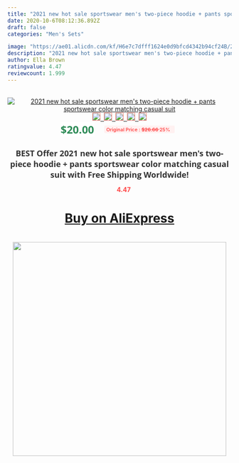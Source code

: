 ```yaml
---
title: "2021 new hot sale sportswear men's two-piece hoodie + pants sportswear color matching casual suit"
date: 2020-10-6T08:12:36.892Z
draft: false
categories: "Men's Sets"

image: "https://ae01.alicdn.com/kf/H6e7c7dfff1624e0d9bfcd4342b94cf24B/2021-new-hot-sale-sportswear-men-s-two-piece-hoodie-pants-sportswear-color-matching-casual-suit.jpg"
description: "2021 new hot sale sportswear men's two-piece hoodie + pants sportswear color matching casual suit"
author: Ella Brown
ratingvalue: 4.47
reviewcount: 1.999
---
```

<br>
<div style="text-align: center;">
<a href="https://s.click.aliexpress.com/e/_A19TyD" target="_blank" rel="nofollow noopener noreferrer"><img alt="2021 new hot sale sportswear men's two-piece hoodie + pants sportswear color matching casual suit" class="magnifier-image" src="https://ae01.alicdn.com/kf/H6e7c7dfff1624e0d9bfcd4342b94cf24B/2021-new-hot-sale-sportswear-men-s-two-piece-hoodie-pants-sportswear-color-matching-casual-suit.jpg_640x640.jpg">
<br>
<img style="border:1px solid salmon" src="https://ae01.alicdn.com/kf/H6e7c7dfff1624e0d9bfcd4342b94cf24B/2021-new-hot-sale-sportswear-men-s-two-piece-hoodie-pants-sportswear-color-matching-casual-suit.jpg_120x120.jpg">&nbsp;&nbsp;<img style="border:1px solid salmon" src="https://ae01.alicdn.com/kf/Hdb7fce6a14474eed9d89d94e1a10b8e8M/2021-new-hot-sale-sportswear-men-s-two-piece-hoodie-pants-sportswear-color-matching-casual-suit.jpg_120x120.jpg">&nbsp;&nbsp;<img style="border:1px solid salmon" src="https://ae01.alicdn.com/kf/Hfc0d8f1c7cb64a56af0f4879398d600aD/2021-new-hot-sale-sportswear-men-s-two-piece-hoodie-pants-sportswear-color-matching-casual-suit.jpg_120x120.jpg">&nbsp;&nbsp;<img style="border:1px solid salmon" src="https://ae01.alicdn.com/kf/H2cb80da4f17c41f18138978fe4a50650r/2021-new-hot-sale-sportswear-men-s-two-piece-hoodie-pants-sportswear-color-matching-casual-suit.jpg_120x120.jpg">&nbsp;&nbsp;<img style="border:1px solid salmon" src="https://ae01.alicdn.com/kf/H4ed3cd5192514f018e3465e9d85c89b1Y/2021-new-hot-sale-sportswear-men-s-two-piece-hoodie-pants-sportswear-color-matching-casual-suit.jpg_120x120.jpg"></a></div><br0>
<div style="text-align: center;"><span style="background-color: white; border: 0px; box-sizing: border-box; color: seagreen; display: inline-block; font-family: &quot;open sans&quot; , &quot;arial&quot; , &quot;helvetica&quot; , sans-serif , &quot;heiti&quot;; font-size: 24px; font-stretch: inherit; font-weight: 700; line-height: inherit; margin: 0px 10px 0px 0px; padding: 0px; vertical-align: middle;">$20.00 </span>
<span style="background: rgb(255 , 241 , 241); border-radius: 3px; border: 0px; box-sizing: border-box; color: #ff4747; display: inline-block; font-family: inherit; font-size: 12px; font-stretch: inherit; font-style: inherit; font-variant: inherit; font-weight: 600; line-height: inherit; margin: 0px; padding: 2px 5px; transform: scale(0.9); vertical-align: middle;">Original Price : <b style="text-decoration: line-through;">$26.66 </b> 25%&nbsp;&nbsp;</span></div>
<h1 style="color: #333333; display: inline-block; font-family: &quot;open sans&quot; , &quot;arial&quot; , &quot;helvetica&quot; , sans-serif , &quot;heiti&quot;; font-size: 18px; font-stretch: inherit; font-weight: 700; text-align: center;">BEST Offer 2021 new hot sale sportswear men's two-piece hoodie + pants sportswear color matching casual suit with Free Shipping Worldwide!</h1>
<div style="color: #ff4747; text-align: center;">
<img src="https://4.bp.blogspot.com/-M0ZcTcb-5uY/XleCXlxnR4I/AAAAAAAAAEc/OrjgMkXV1oMQFaCRZj5HQwOCBcu3w1FegCPcBGAYYCw/s1600/star.png" style="height: 15px;">&nbsp;<b>4.47</b></div>
<div class="button_cont" align="center"><a class="buynow_a" href="https://s.click.aliexpress.com/e/_A19TyD" target="_blank" rel="nofollow noopener noreferrer"><H1>Buy on AliExpress</H1></a></div><br>
<div class="separator" style="clear: both; text-align: center;">
<img src="https://lh3.googleusercontent.com/-pTy5HemUv9M/XlePHvY0dAI/AAAAAAAAAE4/0nX5iRUoIWY8eMW9Dpxeirr157OZliDIgCLcBGAsYHQ/s1600/badge.gif" width="480">
</div>
